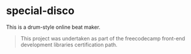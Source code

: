 # special-disco
This is a drum-style online beat maker.

>This project was undertaken as part of the freecodecamp front-end development libraries certification path.

